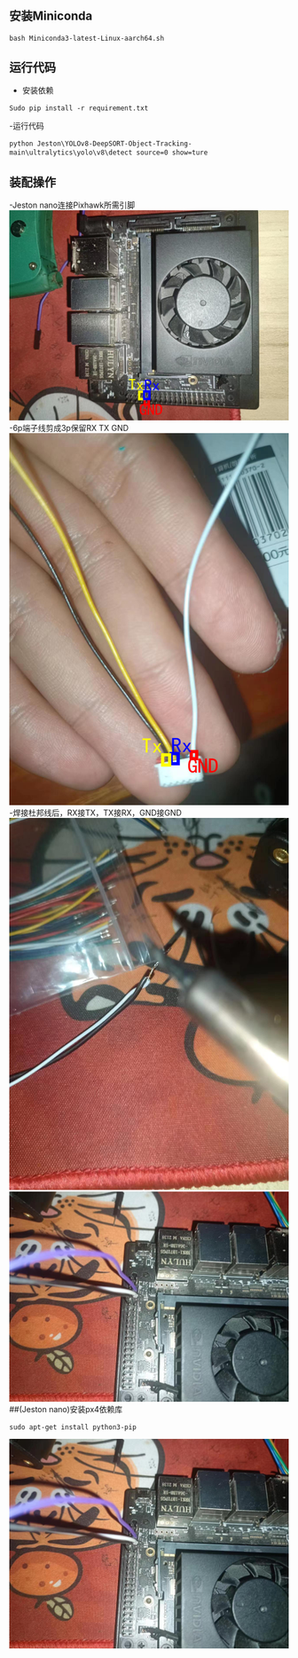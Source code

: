 <H1 align="center">


<H1 align="center">

## 安装Miniconda
```
bash Miniconda3-latest-Linux-aarch64.sh 
```
## 运行代码
- 安装依赖
```
Sudo pip install -r requirement.txt

```
-运行代码
```
python Jeston\YOLOv8-DeepSORT-Object-Tracking-main\ultralytics\yolo\v8\detect source=0 show=ture
```
## 装配操作
-Jeston nano连接Pixhawk所需引脚
![](./figure/nano.png)
-6p端子线剪成3p保留RX TX GND
![](./figure/接Telem2线.png)
-焊接杜邦线后，RX接TX，TX接RX，GND接GND
![](./figure/755acb392c7e90d195f0389826a685e.jpg)
![](./figure/eff90ce5a0f1c483cdd52401d67d646.jpg)
##(Jeston nano)安装px4依赖库
```
sudo apt-get install python3-pip
```
![](./figure/eff90ce5a0f1c483cdd52401d67d646.jpg)
